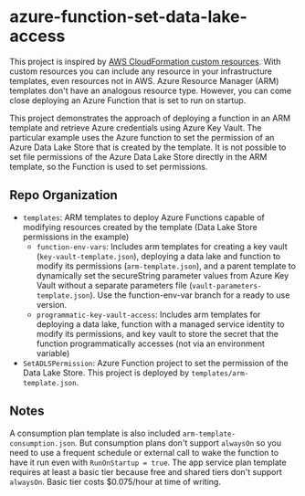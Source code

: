 # azure-function-set-data-lake-access

This project is inspired by [AWS CloudFormation custom resources](https://docs.aws.amazon.com/AWSCloudFormation/latest/UserGuide/template-custom-resources.html). 
With custom resources you can include any resource in your infrastructure templates, even resources not in AWS.
Azure Resource Manager (ARM) templates don't have an analogous resource type.
However, you can come close deploying an Azure Function that is set to run on startup.

This project demonstrates the approach of deploying a function in an ARM template and retrieve Azure credentials using Azure Key Vault.
The particular example uses the Azure function to set the permission of an Azure Data Lake Store that is created by the template.
It is not possible to set file permissions of the Azure Data Lake Store directly in the ARM template, so the Function is used to set permissions.


## Repo Organization

- `templates`: ARM templates to deploy Azure Functions capable of modifying resources created by the template (Data Lake Store permissions in the example)
    - `function-env-vars`: Includes arm templates for creating a key vault (`key-vault-template.json`), deploying a data lake and function to modify its permissions (`arm-template.json`), and a parent template to dynamically set the secureString parameter values from Azure Key Vault without a separate parameters file (`vault-parameters-template.json`).  Use the function-env-var branch for a ready to use version.
	- `programmatic-key-vault-access`: Includes arm templates for deploying a data lake, function with a managed service identity to modify its permissions, and key vault to store the secret that the function programmatically accesses (not via an environment variable)
- `SetADLSPermission`: Azure Function project to set the permission of the Data Lake Store. This project is deployed by `templates/arm-template.json`.

## Notes

A consumption plan template is also included `arm-template-consumption.json`. But consumption plans don't support `alwaysOn` so you need to use a frequent schedule or external call to wake the function to have it run even with `RunOnStartup = true`.
The app service plan template requires at least a basic tier because free and shared tiers don't support `alwaysOn`. Basic tier costs $0.075/hour at time of writing.
